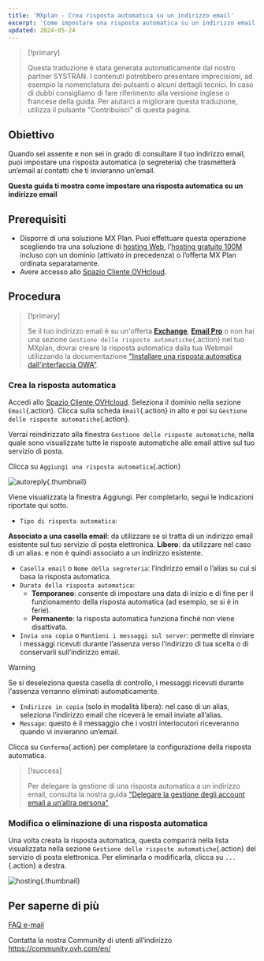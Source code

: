 ```yaml
--- 
title: 'MXplan - Crea risposta automatica su un indirizzo email'
excerpt: 'Come impostare una risposta automatica su un indirizzo email'
updated: 2024-05-24
--- 
```


> [!primary]
>
> Questa traduzione è stata generata automaticamente dal nostro partner SYSTRAN. I contenuti potrebbero presentare imprecisioni, ad esempio la nomenclatura dei pulsanti o alcuni dettagli tecnici. In caso di dubbi consigliamo di fare riferimento alla versione inglese o francese della guida. Per aiutarci a migliorare questa traduzione, utilizza il pulsante "Contribuisci" di questa pagina.
>

## Obiettivo

Quando sei assente e non sei in grado di consultare il tuo indirizzo email, puoi impostare una risposta automatica (o segreteria) che trasmetterà un’email ai contatti che ti invieranno un’email.

**Questa guida ti mostra come impostare una risposta automatica su un indirizzo email**

## Prerequisiti

- Disporre di una soluzione MX Plan. Puoi effettuare questa operazione scegliendo tra una soluzione di [hosting Web](/links/web/hosting), l’[hosting gratuito 100M](/links/web/domains-free-hosting) incluso con un dominio (attivato in precedenza) o l’offerta MX Plan ordinata separatamente.
- Avere accesso allo [Spazio Cliente OVHcloud](/links/manager).

## Procedura

> [!primary]
>
> Se il tuo indirizzo email è su un'offerta [**Exchange**](https://www.ovhcloud.com/it/emails/hosted-exchange/), [**Email Pro**](https://www.ovhcloud.com/it/emails/email-pro/) o non hai una sezione `Gestione delle risposte automatiche`{.action} nel tuo MXplan, dovrai creare la risposta automatica dalla tua Webmail utilizzando la documentazione ["Installare una risposta automatica dall'interfaccia OWA"](/pages/web_cloud/email_and_collaborative_solutions/using_the_outlook_web_app_webmail/owa_automatic_replies).

### Crea la risposta automatica

Accedi allo [Spazio Cliente OVHcloud](/links/manager). Seleziona il dominio nella sezione `Email`{.action}. Clicca sulla scheda `Email`{.action} in alto e poi su `Gestione delle risposte automatiche`{.action}.

Verrai reindirizzato alla finestra `Gestione delle risposte automatiche`, nella quale sono visualizzate tutte le risposte automatiche alle email attive sul tuo servizio di posta.

Clicca su `Aggiungi una risposta automatica`{.action}

![autoreply](images/email_responder01.png){.thumbnail}

Viene visualizzata la finestra Aggiungi. Per completarlo, segui le indicazioni riportate qui sotto.

- `Tipo di risposta automatica`:

**Associato a una casella email**: da utilizzare se si tratta di un indirizzo email esistente sul tuo servizio di posta elettronica.
**Libero**: da utilizzare nel caso di un alias. e non è quindi associato a un indirizzo esistente.

- `Casella email` o `Nome della segreteria`: l’indirizzo email o l’alias su cui si basa la risposta automatica.
- `Durata della risposta automatica`:
    - **Temporaneo**: consente di impostare una data di inizio e di fine per il funzionamento della risposta automatica (ad esempio, se si è in ferie).
    - **Permanente**: la risposta automatica funziona finché non viene disattivata.
- `Invia una copia` o `Mantieni i messaggi sul server`: permette di rinviare i messaggi ricevuti durante l’assenza verso l’indirizzo di tua scelta o di conservarli sull’indirizzo email.

> [!warning]
>
> Se si deseleziona questa casella di controllo, i messaggi ricevuti durante l'assenza verranno eliminati automaticamente.

- `Indirizzo in copia` (solo in modalità libera): nel caso di un alias, seleziona l’indirizzo email che riceverà le email inviate all’alias.
- `Message`: questo è il messaggio che i vostri interlocutori riceveranno quando vi invieranno un’email.

Clicca su `Conferma`{.action} per completare la configurazione della risposta automatica.

> [!success]
>
> Per delegare la gestione di una risposta automatica a un indirizzo email, consulta la nostra guida ["Delegare la gestione degli account email a un’altra persona"](/pages/web_cloud/email_and_collaborative_solutions/mx_plan/feature_delegation)

### Modifica o eliminazione di una risposta automatica

Una volta creata la risposta automatica, questa comparirà nella lista visualizzata nella sezione `Gestione delle risposte automatiche`{.action} del servizio di posta elettronica. Per eliminarla o modificarla, clicca su `...`{.action} a destra.

![hosting](images/email_responder02.png){.thumbnail}

## Per saperne di più

[FAQ e-mail](/pages/web_cloud/email_and_collaborative_solutions/mx_plan/faq-emails)

Contatta la nostra Community di utenti all’indirizzo <https://community.ovh.com/en/>
